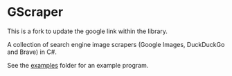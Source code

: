 # GScraper
This is a fork to update the google link within the library.

A collection of search engine image scrapers (Google Images, DuckDuckGo and Brave) in C#.

See the [examples](examples) folder for an example program.
